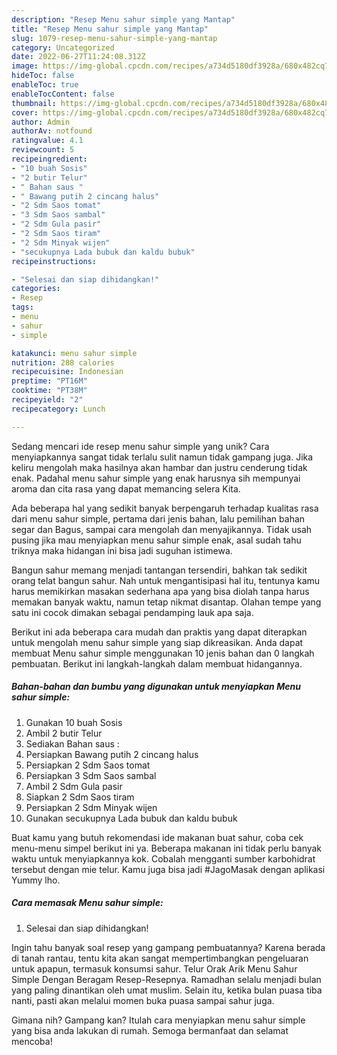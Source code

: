 ```yaml
---
description: "Resep Menu sahur simple yang Mantap"
title: "Resep Menu sahur simple yang Mantap"
slug: 1079-resep-menu-sahur-simple-yang-mantap
category: Uncategorized
date: 2022-06-27T11:24:08.312Z
image: https://img-global.cpcdn.com/recipes/a734d5180df3928a/680x482cq70/menu-sahur-simple-foto-resep-utama.jpg
hideToc: false
enableToc: true
enableTocContent: false
thumbnail: https://img-global.cpcdn.com/recipes/a734d5180df3928a/680x482cq70/menu-sahur-simple-foto-resep-utama.jpg
cover: https://img-global.cpcdn.com/recipes/a734d5180df3928a/680x482cq70/menu-sahur-simple-foto-resep-utama.jpg
author: Admin
authorAv: notfound
ratingvalue: 4.1
reviewcount: 5
recipeingredient:
- "10 buah Sosis"
- "2 butir Telur"
- " Bahan saus "
- " Bawang putih 2 cincang halus"
- "2 Sdm Saos tomat"
- "3 Sdm Saos sambal"
- "2 Sdm Gula pasir"
- "2 Sdm Saos tiram"
- "2 Sdm Minyak wijen"
- "secukupnya Lada bubuk dan kaldu bubuk"
recipeinstructions:

- "Selesai dan siap dihidangkan!"
categories:
- Resep
tags:
- menu
- sahur
- simple

katakunci: menu sahur simple 
nutrition: 288 calories
recipecuisine: Indonesian
preptime: "PT16M"
cooktime: "PT38M"
recipeyield: "2"
recipecategory: Lunch

---
```





Sedang mencari ide resep menu sahur simple yang unik? Cara menyiapkannya sangat tidak terlalu sulit namun tidak gampang juga. Jika keliru mengolah maka hasilnya akan hambar dan justru cenderung tidak enak. Padahal menu sahur simple yang enak harusnya sih mempunyai aroma dan cita rasa yang dapat memancing selera Kita.





Ada beberapa hal yang sedikit banyak berpengaruh terhadap kualitas rasa dari menu sahur simple, pertama dari jenis bahan, lalu pemilihan bahan segar dan Bagus, sampai cara mengolah dan menyajikannya. Tidak usah pusing jika mau menyiapkan menu sahur simple enak,      asal sudah tahu triknya maka hidangan ini bisa jadi suguhan istimewa.














Bangun sahur memang menjadi tantangan tersendiri, bahkan tak sedikit orang telat bangun sahur. Nah untuk mengantisipasi hal itu, tentunya kamu harus memikirkan masakan sederhana apa yang bisa diolah tanpa harus memakan banyak waktu, namun tetap nikmat disantap. Olahan tempe yang satu ini cocok dimakan sebagai pendamping lauk apa saja.






Berikut ini ada beberapa cara mudah dan praktis yang dapat diterapkan untuk mengolah menu sahur simple yang siap dikreasikan. Anda dapat membuat Menu sahur simple menggunakan 10 jenis bahan dan 0 langkah pembuatan. Berikut ini langkah-langkah dalam membuat hidangannya.

<!--inarticleads1-->

##### Bahan-bahan dan bumbu yang digunakan untuk menyiapkan Menu sahur simple:

1. Gunakan 10 buah Sosis
1. Ambil 2 butir Telur
1. Sediakan  Bahan saus :
1. Persiapkan  Bawang putih 2 cincang halus
1. Persiapkan 2 Sdm Saos tomat
1. Persiapkan 3 Sdm Saos sambal
1. Ambil 2 Sdm Gula pasir
1. Siapkan 2 Sdm Saos tiram
1. Persiapkan 2 Sdm Minyak wijen
1. Gunakan secukupnya Lada bubuk dan kaldu bubuk


Buat kamu yang butuh rekomendasi ide makanan buat sahur, coba cek menu-menu simpel berikut ini ya. Beberapa makanan ini tidak perlu banyak waktu untuk menyiapkannya kok. Cobalah mengganti sumber karbohidrat tersebut dengan mie telur. Kamu juga bisa jadi #JagoMasak dengan aplikasi Yummy lho. 

<!--inarticleads2-->

##### Cara memasak Menu sahur simple:


1. Selesai dan siap dihidangkan!

Ingin tahu banyak soal resep yang gampang pembuatannya? Karena berada di tanah rantau, tentu kita akan sangat mempertimbangkan pengeluaran untuk apapun, termasuk konsumsi sahur. Telur Orak Arik Menu Sahur Simple Dengan Beragam Resep-Resepnya. Ramadhan selalu menjadi bulan yang paling dinantikan oleh umat muslim. Selain itu, ketika bulan puasa tiba nanti, pasti akan melalui momen buka puasa sampai sahur juga. 

Gimana nih? Gampang kan? Itulah cara menyiapkan menu sahur simple yang bisa anda lakukan di rumah. Semoga bermanfaat dan selamat mencoba!
